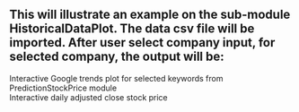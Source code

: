 This will illustrate an example on the sub-module HistoricalDataPlot.
The data csv file will be imported.
After user select company input, for selected company, the output will be:
----------------------------------------------------
Interactive Google trends plot for selected keywords from PredictionStockPrice module  
Interactive daily adjusted close stock price  
